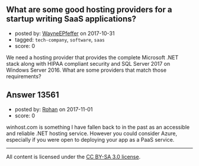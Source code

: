 ## What are some good hosting providers for a startup writing SaaS applications?

- posted by: [WayneEPfeffer](https://stackexchange.com/users/12137468/wayneepfeffer) on 2017-10-31
- tagged: `tech-company`, `software`, `saas`
- score: 0

<p>We need a hosting provider that provides the complete Microsoft .NET stack along with HIPAA compliant security and SQL Server 2017 on Windows Server 2016. What are some providers that match those requirements?</p>



## Answer 13561

- posted by: [Rohan](https://stackexchange.com/users/2421627/rohan) on 2017-11-01
- score: 0

<p>winhost.com is something I have fallen back to in the past as an accessible and reliable .NET hosting service. However you could consider Azure, especially if you were open to deploying your app as a PaaS service. </p>




---

All content is licensed under the [CC BY-SA 3.0 license](https://creativecommons.org/licenses/by-sa/3.0/).
